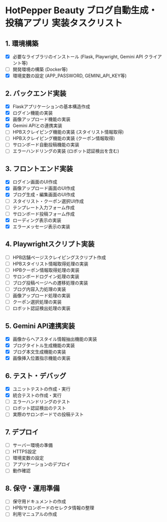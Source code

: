 # HotPepper Beauty ブログ自動生成・投稿アプリ 実装タスクリスト

## 1. 環境構築
- [x] 必要なライブラリのインストール (Flask, Playwright, Gemini API クライアント等)
- [ ] 開発環境の構築 (Docker等)
- [x] 環境変数の設定 (APP_PASSWORD, GEMINI_API_KEY等)

## 2. バックエンド実装
- [x] Flaskアプリケーションの基本構造作成
- [x] ログイン機能の実装
- [x] 画像アップロード機能の実装
- [x] Gemini APIとの連携実装
- [ ] HPBスクレイピング機能の実装 (スタイリスト情報取得)
- [ ] HPBスクレイピング機能の実装 (クーポン情報取得)
- [ ] サロンボード自動投稿機能の実装
- [ ] エラーハンドリングの実装 (ロボット認証検出を含む)

## 3. フロントエンド実装
- [x] ログイン画面のUI作成
- [x] 画像アップロード画面のUI作成
- [x] ブログ生成・編集画面のUI作成
- [ ] スタイリスト・クーポン選択UI作成
- [ ] テンプレート入力フォーム作成
- [ ] サロンボード投稿フォーム作成
- [x] ローディング表示の実装
- [x] エラーメッセージ表示の実装

## 4. Playwrightスクリプト実装
- [ ] HPB店舗ページスクレイピングスクリプト作成
- [ ] HPBスタイリスト情報取得処理の実装
- [ ] HPBクーポン情報取得処理の実装
- [ ] サロンボードログイン処理の実装
- [ ] ブログ投稿ページへの遷移処理の実装
- [ ] ブログ内容入力処理の実装
- [ ] 画像アップロード処理の実装
- [ ] クーポン選択処理の実装
- [ ] ロボット認証検出処理の実装

## 5. Gemini API連携実装
- [x] 画像からヘアスタイル情報抽出機能の実装
- [x] ブログタイトル生成機能の実装
- [x] ブログ本文生成機能の実装
- [x] 画像挿入位置指示機能の実装

## 6. テスト・デバッグ
- [x] ユニットテストの作成・実行
- [x] 統合テストの作成・実行
- [ ] エラーハンドリングのテスト
- [ ] ロボット認証検出のテスト
- [ ] 実際のサロンボードでの投稿テスト

## 7. デプロイ
- [ ] サーバー環境の準備
- [ ] HTTPS設定
- [ ] 環境変数の設定
- [ ] アプリケーションのデプロイ
- [ ] 動作確認

## 8. 保守・運用準備
- [ ] 保守用ドキュメントの作成
- [ ] HPB/サロンボードのセレクタ情報の整理
- [ ] 利用マニュアルの作成
